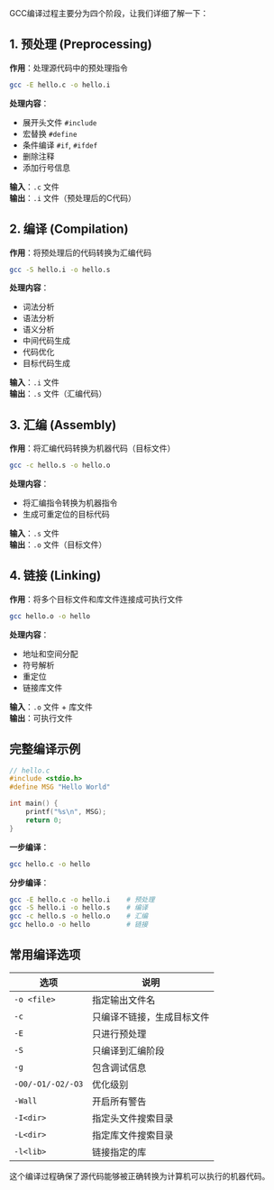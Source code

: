 GCC编译过程主要分为四个阶段，让我们详细了解一下：

## 1. 预处理 (Preprocessing)

**作用**：处理源代码中的预处理指令
```bash
gcc -E hello.c -o hello.i
```

**处理内容**：
- 展开头文件 `#include`
- 宏替换 `#define`
- 条件编译 `#if`, `#ifdef`
- 删除注释
- 添加行号信息

**输入**：`.c` 文件  
**输出**：`.i` 文件（预处理后的C代码）

## 2. 编译 (Compilation)

**作用**：将预处理后的代码转换为汇编代码
```bash
gcc -S hello.i -o hello.s
```

**处理内容**：
- 词法分析
- 语法分析
- 语义分析
- 中间代码生成
- 代码优化
- 目标代码生成

**输入**：`.i` 文件  
**输出**：`.s` 文件（汇编代码）

## 3. 汇编 (Assembly)

**作用**：将汇编代码转换为机器代码（目标文件）
```bash
gcc -c hello.s -o hello.o
```

**处理内容**：
- 将汇编指令转换为机器指令
- 生成可重定位的目标代码

**输入**：`.s` 文件  
**输出**：`.o` 文件（目标文件）

## 4. 链接 (Linking)

**作用**：将多个目标文件和库文件连接成可执行文件
```bash
gcc hello.o -o hello
```

**处理内容**：
- 地址和空间分配
- 符号解析
- 重定位
- 链接库文件

**输入**：`.o` 文件 + 库文件  
**输出**：可执行文件

## 完整编译示例

```c
// hello.c
#include <stdio.h>
#define MSG "Hello World"

int main() {
    printf("%s\n", MSG);
    return 0;
}
```

**一步编译**：
```bash
gcc hello.c -o hello
```

**分步编译**：
```bash
gcc -E hello.c -o hello.i    # 预处理
gcc -S hello.i -o hello.s    # 编译
gcc -c hello.s -o hello.o    # 汇编
gcc hello.o -o hello         # 链接
```

## 常用编译选项

| 选项              | 说明                       |
| ----------------- | -------------------------- |
| `-o <file>`       | 指定输出文件名             |
| `-c`              | 只编译不链接，生成目标文件 |
| `-E`              | 只进行预处理               |
| `-S`              | 只编译到汇编阶段           |
| `-g`              | 包含调试信息               |
| `-O0/-O1/-O2/-O3` | 优化级别                   |
| `-Wall`           | 开启所有警告               |
| `-I<dir>`         | 指定头文件搜索目录         |
| `-L<dir>`         | 指定库文件搜索目录         |
| `-l<lib>`         | 链接指定的库               |

这个编译过程确保了源代码能够被正确转换为计算机可以执行的机器代码。
